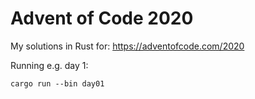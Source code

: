 Advent of Code 2020
===================

My solutions in Rust for: https://adventofcode.com/2020

Running e.g. day 1:

    cargo run --bin day01
